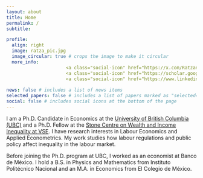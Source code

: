```yaml
---
layout: about
title: Home
permalink: /
subtitle: 

profile:
  align: right
  image: ratza_pic.jpg
  image_circular: true # crops the image to make it circular
  more_info:
                      <a class="social-icon" href="https://x.com/RatzanyelRincon" target="_blank"><i class="fab fa-twitter"></i></a>
                      <a class="social-icon" href="https://scholar.google.ca/citations?user=GUblEwcAAAAJ&hl=en&oi=ao" target="_blank"><i class="fab fa-google"></i></a>
                      <a class="social-icon" href="https://www.linkedin.com/in/ratzanyel-rincón-83b75a183/" target="_blank"><i class="fab fa-linkedin"></i></a>
                  
news: false # includes a list of news items
selected_papers: false # includes a list of papers marked as "selected={true}"
social: false # includes social icons at the bottom of the page
---
```


I am a Ph.D. Candidate in Economics at the [University of British Columbia (UBC)](https://economics.ubc.ca) and a Ph.D. Fellow at the [Stone Centre on Wealth and Income Inequality at VSE](https://stonecentre.economics.ubc.ca). I have research interests in Labour Economics and Applied Econometrics. My work studies how labour regulations and public policy affect inequality in the labour market.

Before joining the Ph.D. program at UBC, I worked as an economist at Banco de México. I hold a B.S. in Physics and Mathematics from Instituto Politécnico Nacional and an M.A. in Economics from El Colegio de México.

